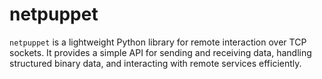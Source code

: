 # netpuppet
`netpuppet` is a lightweight Python library for remote interaction over TCP sockets. It provides a simple API for sending and receiving data, handling structured binary data, and interacting with remote services efficiently.

